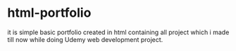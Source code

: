 # html-portfolio
it is simple basic portfolio created in html containing all project which i made till now while doing Udemy web development project. 
